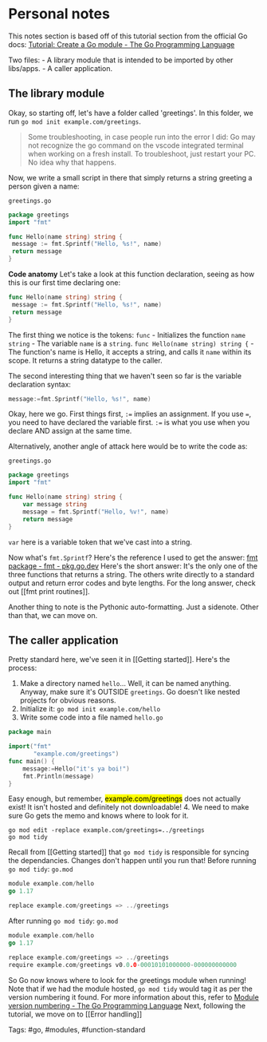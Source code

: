 # Personal notes

This notes section is based off of this tutorial section from the official Go docs: [Tutorial: Create a Go module - The Go Programming Language](https://go.dev/doc/tutorial/create-module)

Two files:
	- A library module that is intended to be imported by other libs/apps.
	- A caller application.

## The library module
Okay, so starting off, let's have a folder called 'greetings'. In this folder, we run `go mod init example.com/greetings`.

> Some troubleshooting, in case people run into the error I did: Go may not recognize the go command on the vscode integrated terminal when working on a fresh install. To troubleshoot, just restart your PC. No idea why that happens.

Now, we write a small script in there that simply returns a string greeting a person given a name:

`greetings.go`
```go
package greetings
import "fmt"

func Hello(name string) string {
 message := fmt.Sprintf("Hello, %s!", name)
 return message
}
```

**Code anatomy**
Let's take a look at this function declaration, seeing as how this is our first time declaring one:
```go
func Hello(name string) string {
 message := fmt.Sprintf("Hello, %s!", name)
 return message
}
```
The first thing we notice is the tokens:
`func` - Initializes the function
`name string` - The variable `name` is a `string`.
`func Hello(name string) string {` - The function's name is Hello, it accepts a string, and calls it `name` within its scope. It returns a string datatype to the caller.

The second interesting thing that we haven't seen so far is the variable declaration syntax: 
```go
message:=fmt.Sprintf("Hello, %s!", name)
```

Okay, here we go. First things first, `:=` implies an assignment. If you use `=`, you need to have declared the variable first. `:=` is what you use when you declare AND assign at the same time.

Alternatively, another angle of attack here would be to write the code as:

`greetings.go`
```go
package greetings
import "fmt"

func Hello(name string) string {
    var message string
	message = fmt.Sprintf("Hello, %v!", name)
    return message
}
```

`var` here is a variable token that we've cast into a string.

Now what's `fmt.Sprintf`? Here's the reference I used to get the answer: [fmt package - fmt - pkg.go.dev](https://pkg.go.dev/fmt)
Here's the short answer: It's the only one of the three functions that returns a string. The others write directly to a standard output and return error codes and byte lengths. For the long answer, check out [[fmt print routines]].

Another thing to note is the Pythonic auto-formatting. Just a sidenote. Other than that, we can move on.

## The caller application
Pretty standard here, we've seen it in [[Getting started]]. Here's the process:
1. Make a directory named `hello`... Well, it can be named anything. Anyway, make sure it's OUTSIDE `greetings`. Go doesn't like nested projects for obvious reasons.
2. Initialize it: `go mod init example.com/hello`
3. Write some code into a file named 
`hello.go`
```go
package main

import("fmt"
	   "example.com/greetings")
func main() {
	message:=Hello("it's ya boi!")
	fmt.Println(message)
}
```
Easy enough, but remember, <mark style="background: undefined;">example.com/greetings</mark> does not actually exist! It isn't hosted and definitely not downloadable! 
4. We need to make sure Go gets the memo and knows where to look for it.
```
go mod edit -replace example.com/greetings=../greetings
go mod tidy
```
Recall from [[Getting started]] that `go mod tidy` is responsible for syncing the dependancies. Changes don't happen until you run that!
Before running `go mod tidy`:
`go.mod`
```go
module example.com/hello
go 1.17

replace example.com/greetings => ../greetings
```

After running `go mod tidy`:
`go.mod`
```go
module example.com/hello
go 1.17

replace example.com/greetings => ../greetings
require example.com/greetings v0.0.0-00010101000000-000000000000
```

So Go now knows where to look for the greetings module when running!
Note that if we had the module hosted, `go mod tidy` would tag it as per the version numbering it found. For more information about this, refer to [Module version numbering - The Go Programming Language](https://go.dev/doc/modules/version-numbers)
Next, following the tutorial, we move on to [[Error handling]]

Tags: #go, #modules, #function-standard